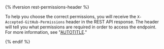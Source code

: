 {% ifversion rest-permissions-header %}

To help you choose the correct permissions, you will receive the `X-Accepted-GitHub-Permissions` header in the REST API response. The header will tell you what permissions are required in order to access the endpoint. For more information, see "[AUTOTITLE](/rest/overview/troubleshooting#insufficient-permissions-errors)."

{% endif %}